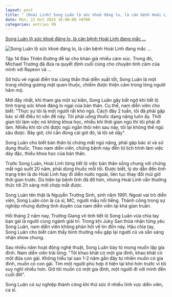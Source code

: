 ```yaml
---
layout: post
title: " [Hoài Linh] Song Luân lộ sức khoẻ đáng lo, là căn bệnh Hoài Linh đang mắc ..."
date: Mon, 21 Oct 2024 16:00:00 +0700
categories: entries VN
---
```

[Song Luân lộ sức khoẻ đáng lo, là căn bệnh Hoài Linh đang mắc ...](https://www.saostar.vn/giai-tri/song-luan-lo-suc-khoe-dang-lo-la-can-benh-hoai-linh-dang-mac-phai-202410211650561003.html)

![Song Luân lộ sức khoẻ đáng lo, là căn bệnh Hoài Linh đang mắc ...](https://ss-images.saostar.vn/fb1200png_2/2024/10/21/pc/1729475572170/7vyl0mvpv91-zytsxoe66z2-rig5c87ooz3.jpg/fbsscover.png)

Tập 14 Đảo Thiên Đường để lại cho khán giả nhiều cảm xúc. Trong đó, Michael Trương đã đưa ra quyết định cuối cùng cho chuyện tình cảm của mình với Rayeon và ...

Sở hữu vẻ ngoài điển trai cùng thần thái diễn xuất tốt, Song Luân là một trong những gương mặt quen thuộc, chiếm được thiện cảm trong lòng người hâm mộ.

Mới đây nhất, khi tham gia một sự kiện, Song Luân gây bất ngờ khi tiết lộ tình trạng sức khoẻ đáng lo ngại của bản thân. Cụ thể, nam diễn viên cho biết: "Thực sự tôi là một người rất khó ngủ. Cách đây 2 tuần, tôi đã phải gặp bác sĩ để điều trị vấn đề này. Tôi phải uống thuốc dạng nặng luôn ấy. Thời gian tôi làm việc nó không khoa học, nhiều khi thời gian ngủ thì tôi phải đi làm. Nhiều khi tôi chỉ được ngủ ngắn thôi nên sau này, tôi lại không thể ngủ sâu được. Bây giờ, chỉ cần đúng cái giờ đó, là tôi sẽ dậy".

Song Luân cho biết bản thân bị chứng mất ngủ nặng, phải gặp bác sĩ và sử dụng thuốc. Theo nam diễn viên, chứng bệnh này đến từ lịch trình làm việc dày đặc, thiếu khoa học của bản thân.

Trước Song Luân, Hoài Linh từng tiết lộ việc bản thân sống chung với chứng mất ngủ suốt 20 năm, phải dùng thuốc mỗi tối. Được biết, lý do dẫn đến tình trạng trên là do Hoài Linh hay đi diễn nước ngoài, liên tục thay đổi múi giờ thời gian trước. Dù hiện tại bệnh tình đã đỡ hơn, nhưng Hoài Linh vẫn thường thức tới 2h sáng mới chợp mắt được.

Song Luân tên thật là Nguyễn Trường Sinh, sinh năm 1991. Ngoài vai trò diễn viên, Song Luân còn là ca sĩ, MC, người mẫu nổi tiếng. Thành công trong sự nghiệp nhưng đường tình duyên của nam diễn viên lại khá gian truân.

Hồi tháng 2 năm nay, Trường Giang vô tình tiết lộ Song Luân vừa chia tay bạn gái là người cùng ngành giải trí. Trong khi Juky San thừa nhận từng yêu Song Luân, nam diễn viên không phản hồi về tin đồn này. Hậu chia tay, Song Luân cho biết cảm thấy bình thường nếu gặp lại người cũ và sẵn sàng nhận show chung.

Sau nhiều năm hoạt động nghệ thuật, Song Luân bày tỏ mong muốn lập gia đình. Nam diễn viên trải lòng: "Tôi khao khát có một gia đình, khao khát có một đứa con gái. Không hiểu tại sao 1-2 năm gần đây tự nhiên muốn có gia đình, muốn có con gái. Tìm một người phù hợp ở hiện tại khó hơn trước vì tôi suy nghĩ nhiều hơn. Giờ tôi muốn có một gia đình, một người đi với mình đến cuối đời".

Song Luân có sự nghiệp thành công khi thử sức ở nhiều lĩnh vực diễn viên, ca sĩ.

